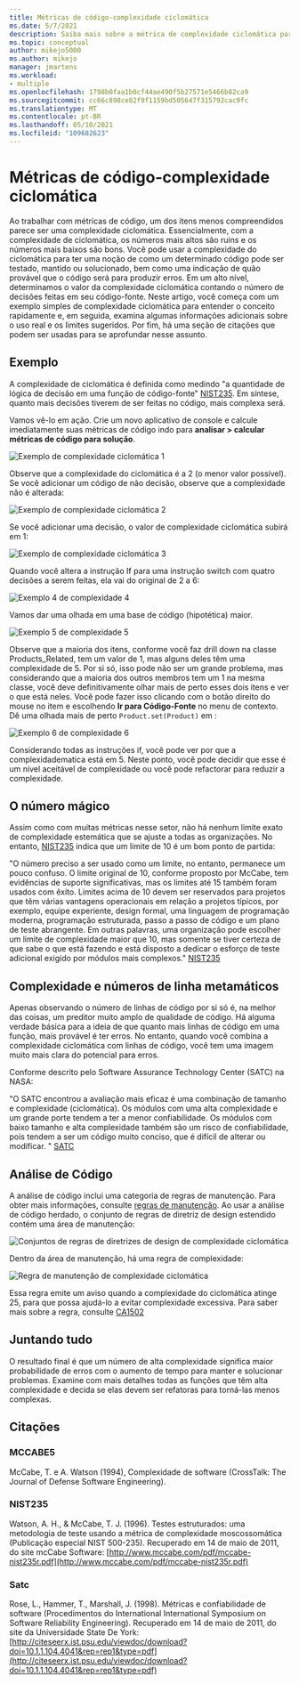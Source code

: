 ```yaml
---
title: Métricas de código-complexidade ciclomática
ms.date: 5/7/2021
description: Saiba mais sobre a métrica de complexidade ciclomática para métricas de código no Visual Studio.
ms.topic: conceptual
author: mikejo5000
ms.author: mikejo
manager: jmartens
ms.workload:
- multiple
ms.openlocfilehash: 1798b0faa1b0cf44ae490f5b27571e5466b82ca9
ms.sourcegitcommit: cc66c898ce82f9f1159bd505647f315792cac9fc
ms.translationtype: MT
ms.contentlocale: pt-BR
ms.lasthandoff: 05/10/2021
ms.locfileid: "109682623"
---
```

# <a name="code-metrics---cyclomatic-complexity"></a>Métricas de código-complexidade ciclomática

Ao trabalhar com métricas de código, um dos itens menos compreendidos parece ser uma complexidade ciclomática. Essencialmente, com a complexidade de ciclomática, os números mais altos são ruins e os números mais baixos são bons. Você pode usar a complexidade do ciclomática para ter uma noção de como um determinado código pode ser testado, mantido ou solucionado, bem como uma indicação de quão provável que o código será para produzir erros. Em um alto nível, determinamos o valor da complexidade ciclomática contando o número de decisões feitas em seu código-fonte. Neste artigo, você começa com um exemplo simples de complexidade ciclomática para entender o conceito rapidamente e, em seguida, examina algumas informações adicionais sobre o uso real e os limites sugeridos. Por fim, há uma seção de citações que podem ser usadas para se aprofundar nesse assunto.

## <a name="example"></a>Exemplo

A complexidade de ciclomática é definida como medindo "a quantidade de lógica de decisão em uma função de código-fonte" [NIST235](#nist235). Em síntese, quanto mais decisões tiverem de ser feitas no código, mais complexa será.

Vamos vê-lo em ação. Crie um novo aplicativo de console e calcule imediatamente suas métricas de código indo para **analisar > calcular métricas de código para solução**.

![Exemplo de complexidade ciclomática 1](media/cyclomatic-complexity-example-1.png)

Observe que a complexidade do ciclomática é a 2 (o menor valor possível). Se você adicionar um código de não decisão, observe que a complexidade não é alterada:

![Exemplo de complexidade ciclomática 2](media/cyclomatic-complexity-example-2.png)

Se você adicionar uma decisão, o valor de complexidade ciclomática subirá em 1:

![Exemplo de complexidade ciclomática 3](media/cyclomatic-complexity-example-3.png)

Quando você altera a instrução If para uma instrução switch com quatro decisões a serem feitas, ela vai do original de 2 a 6:

![Exemplo 4 de complexidade 4](media/cyclomatic-complexity-example-4.png)

Vamos dar uma olhada em uma base de código (hipotética) maior.

![Exemplo 5 de complexidade 5](media/cyclomatic-complexity-example-5.png)

Observe que a maioria dos itens, conforme você faz drill down na classe Products_Related, tem um valor de 1, mas alguns deles têm uma complexidade de 5. Por si só, isso pode não ser um grande problema, mas considerando que a maioria dos outros membros tem um 1 na mesma classe, você deve definitivamente olhar mais de perto esses dois itens e ver o que está neles. Você pode fazer isso clicando com o botão direito do mouse no item e escolhendo **Ir para Código-Fonte** no menu de contexto. Dê uma olhada mais de perto `Product.set(Product)` em :

![Exemplo 6 de complexidade 6](media/cyclomatic-complexity-example-6.png)

Considerando todas as instruções if, você pode ver por que a complexidadematica está em 5. Neste ponto, você pode decidir que esse é um nível aceitável de complexidade ou você pode refactorar para reduzir a complexidade.

## <a name="the-magic-number"></a>O número mágico

Assim como com muitas métricas nesse setor, não há nenhum limite exato de complexidade estemática que se ajuste a todas as organizações. No entanto, [NIST235](#nist235) indica que um limite de 10 é um bom ponto de partida:

"O número preciso a ser usado como um limite, no entanto, permanece um pouco confuso. O limite original de 10, conforme proposto por McCabe, tem evidências de suporte significativas, mas os limites até 15 também foram usados com êxito. Limites acima de 10 devem ser reservados para projetos que têm várias vantagens operacionais em relação a projetos típicos, por exemplo, equipe experiente, design formal, uma linguagem de programação moderna, programação estruturada, passo a passo de código e um plano de teste abrangente. Em outras palavras, uma organização pode escolher um limite de complexidade maior que 10, mas somente se tiver certeza de que sabe o que está fazendo e está disposto a dedicar o esforço de teste adicional exigido por módulos mais complexos." [NIST235](#nist235)

## <a name="cyclomatic-complexity-and-line-numbers"></a>Complexidade e números de linha metamáticos

Apenas observando o número de linhas de código por si só é, na melhor das coisas, um preditor muito amplo de qualidade de código. Há alguma verdade básica para a ideia de que quanto mais linhas de código em uma função, mais provável é ter erros. No entanto, quando você combina a complexidade ciclomática com linhas de código, você tem uma imagem muito mais clara do potencial para erros.

Conforme descrito pelo Software Assurance Technology Center (SATC) na NASA:

"O SATC encontrou a avaliação mais eficaz é uma combinação de tamanho e complexidade (ciclomática). Os módulos com uma alta complexidade e um grande porte tendem a ter a menor confiabilidade. Os módulos com baixo tamanho e alta complexidade também são um risco de confiabilidade, pois tendem a ser um código muito conciso, que é difícil de alterar ou modificar. " [SATC](#satc)

## <a name="code-analysis"></a>Análise de Código

A análise de código inclui uma categoria de regras de manutenção. Para obter mais informações, consulte [regras de manutenção](/dotnet/fundamentals/code-analysis/quality-rules/maintainability-warnings). Ao usar a análise de código herdado, o conjunto de regras de diretriz de design estendido contém uma área de manutenção:

![Conjuntos de regras de diretrizes de design de complexidade ciclomática](media/cyclomatic-complexity-design-guidelines.png)

Dentro da área de manutenção, há uma regra de complexidade:

![Regra de manutenção de complexidade ciclomática](media/cyclomatic-complexity-maintainability-rule.png)

Essa regra emite um aviso quando a complexidade do ciclomática atinge 25, para que possa ajudá-lo a evitar complexidade excessiva. Para saber mais sobre a regra, consulte [CA1502](/dotnet/fundamentals/code-analysis/quality-rules/ca1502)

## <a name="putting-it-all-together"></a>Juntando tudo

O resultado final é que um número de alta complexidade significa maior probabilidade de erros com o aumento de tempo para manter e solucionar problemas. Examine com mais detalhes todas as funções que têm alta complexidade e decida se elas devem ser refatoras para torná-las menos complexas.

## <a name="citations"></a>Citações

### <a name="mccabe5"></a>MCCABE5

McCabe, T. e A. Watson (1994), Complexidade de software (CrossTalk: The Journal of Defense Software Engineering).

### <a name="nist235"></a>NIST235

Watson, A. H., & McCabe, T. J. (1996). Testes estruturados: uma metodologia de teste usando a métrica de complexidade moscossomática (Publicação especial NIST 500-235). Recuperado em 14 de maio de 2011, do site mcCabe Software: [http://www.mccabe.com/pdf/mccabe-nist235r.pdf](http://www.mccabe.com/pdf/mccabe-nist235r.pdf)

### <a name="satc"></a>Satc

Rose, L., Hammer, T., Marshall, J. (1998). Métricas e confiabilidade de software (Procedimentos do International International Symposium on Software Reliability Engineering). Recuperado em 14 de maio de 2011, do site da Universidade State De York: [http://citeseerx.ist.psu.edu/viewdoc/download?doi=10.1.1.104.4041&rep=rep1&type=pdf](http://citeseerx.ist.psu.edu/viewdoc/download?doi=10.1.1.104.4041&rep=rep1&type=pdf)